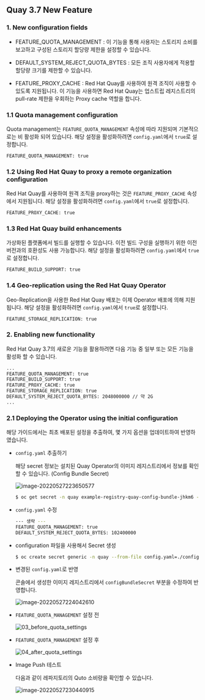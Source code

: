 ## Quay 3.7 New Feature

### 1. New configuration fields

- FEATURE_QUOTA_MANAGEMENT : 이 기능을 통해 사용자는 스토리지 소비를 보고하고 구성된 스토리지 할당량 제한을 설정할 수 있습니다. 
- DEFAULT_SYSTEM_REJECT_QUOTA_BYTES : 모든 조직 사용자에게 적용할 할당량 크기를 제한할 수 있습니다.

- FEATURE_PROXY_CACHE : Red Hat Quay를 사용하여 원격 조직이 사용할 수 있도록 지원됩니다. 이 기능을 사용하면 Red Hat Quay는 업스트립 레지스트리의 pull-rate 제한을 우회하는 Proxy cache 역할을 합니다.

### 1.1 Quota management configuration

Quota management는 `FEATURE_QUOTA_MANAGEMENT` 속성에 따라 지원되며 기본적으로는 비 활성화 되어 있습니다. 해당 설정을 활성화하려면 `config.yaml`에서 `true`로 설정합니다.

```bash
FEATURE_QUOTA_MANAGEMENT: true
```

### 1.2 Using Red Hat Quay to proxy a remote organization configuration

Red Hat Quay를 사용하여 원격 조직을 proxy하는 것은 `FEATURE_PROXY_CACHE` 속성에서 지원됩니다. 해당 설정을 활성화하려면 `config.yaml`에서 `true`로 설정합니다.

```bash
FEATURE_PROXY_CACHE: true
```

### 1.3 Red Hat Quay build enhancements

가상화된 플랫폼에서 빌드를 실행할 수 있습니다. 이전 빌드 구성을 실행하기 위한 이전 버전과의 호환성도 사용 가능합니다. 해당 설정을 활성화하려면 `config.yaml`에서 `true`로 설정합니다.

```bash
FEATURE_BUILD_SUPPORT: true
```

### 1.4 Geo-replication using the Red Hat Quay Operator

Geo-Replication을 사용한 Red Hat Quay 배포는 이제 Operator 배포에 의해 지원됩니다. 해당 설정을 활성화하려면 `config.yaml`에서 `true`로 설정합니다.

```bash
FEATURE_STORAGE_REPLICATION: true
```



### 2. Enabling new functionality

Red Hat Quay 3.7의 새로운 기능을 활용하려면 다음 기능 중 일부 또는 모든 기능을 활성화 할 수 있습니다.

```bash
...
FEATURE_QUOTA_MANAGEMENT: true
FEATURE_BUILD_SUPPORT: true
FEATURE_PROXY_CACHE: true
FEATURE_STORAGE_REPLICATION: true
DEFAULT_SYSTEM_REJECT_QUOTA_BYTES: 2048000000 // 약 2G
...
```

### 2.1 Deploying the Operator using the initial configuration

해당 가이드에서는 최초 배포된 설정을 추출하여, 몇 가지 옵션을 업데이트하여 반영하였습니다.

- `config.yaml` 추출하기

  해당 secret 정보는 설치된 Quay Operator의 이미지 레지스트리에서 정보를 확인 할 수 있습니다. (Config Bundle Secret)

  ![image-20220527223650577]([C:\Users\hyou\AppData\Roaming\Typora\typora-user-images\image-20220527223650577.png](https://github.com/justone0127/Quay-3.7-New-Features/blob/main/images/01_secret_info.png?raw=true))

  ```bash
  $ oc get secret -n quay example-registry-quay-config-bundle-jhkm6 -o "jsonpath={$.data['config\.yaml']}" |                                            base64 -d > config.yaml
  ```

- `config.yaml` 수정

  ```bash
  --- 생략 ---
  FEATURE_QUOTA_MANAGEMENT: true
  DEFAULT_SYSTEM_REJECT_QUOTA_BYTES: 102400000
  ```

- configuration 파일을 사용해서 Secret 생성

  ```bash
  $ oc create secret generic -n quay --from-file config.yaml=./config.yaml init-config-bundle-secret
  ```

- 변경된 `config.yaml`로 반영

  콘솔에서 생성한 이미지 레지스트리에서 `configBundleSecret` 부분을 수정하여 반영합니다.

  ![image-20220527224042610](C:\Users\hyou\AppData\Roaming\Typora\typora-user-images\image-20220527224042610.png)

- `FEATURE_QUOTA_MANAGEMENT` 설정 전

  ![03_before_quota_settings](C:\Works\01_자료\01_OCP\05_OCP_Demo_hyou\Quay_3.7_new_features\03_before_quota_settings.png)

- `FEATURE_QUOTA_MANAGEMENT` 설정 후

  ![04_after_quota_settings](C:\Works\01_자료\01_OCP\05_OCP_Demo_hyou\Quay_3.7_new_features\04_after_quota_settings.png)

- Image Push 테스트

  다음과 같이 레파지토리의 Quto 소비량을 확인할 수 있습니다.

  ![image-20220527230440915](C:\Users\hyou\AppData\Roaming\Typora\typora-user-images\image-20220527230440915.png)



